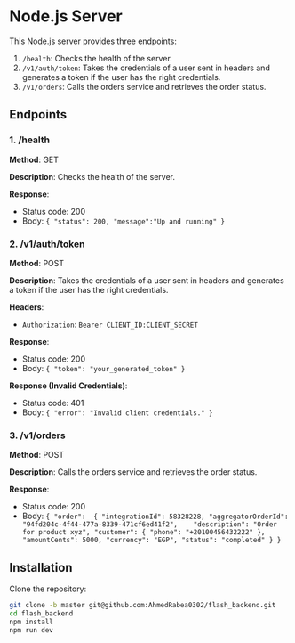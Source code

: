 # Node.js Server

This Node.js server provides three endpoints:

1. `/health`: Checks the health of the server.
2. `/v1/auth/token`: Takes the credentials of a user sent in headers and generates a token if the user has the right credentials.
3. `/v1/orders`: Calls the orders service and retrieves the order status.

## Endpoints

### 1. /health

**Method**: GET

**Description**: Checks the health of the server.

**Response**:
- Status code: 200
- Body: `{ "status": 200, "message":"Up and running" }`

### 2. /v1/auth/token

**Method**: POST

**Description**: Takes the credentials of a user sent in headers and generates a token if the user has the right credentials.

**Headers**:
- `Authorization`: `Bearer CLIENT_ID:CLIENT_SECRET`

**Response**:
- Status code: 200
- Body: `{ "token": "your_generated_token" }`

**Response (Invalid Credentials)**:
- Status code: 401
- Body: `{ "error": "Invalid client credentials." }`

### 3. /v1/orders

**Method**: POST

**Description**: Calls the orders service and retrieves the order status.

**Response**:
- Status code: 200
- Body: `{ "order":  {
            "integrationId": 58328228,
            "aggregatorOrderId": "94fd204c-4f44-477a-8339-471cf6ed41f2",   
            "description": "Order for product xyz",
            "customer": {
                "phone": "+20100456432222"
            },
            "amountCents": 5000,
            "currency": "EGP",
            "status": "completed"
        }
  }`

## Installation

Clone the repository:
   ```bash
   git clone -b master git@github.com:AhmedRabea0302/flash_backend.git
   cd flash_backend
   npm install
   npm run dev
